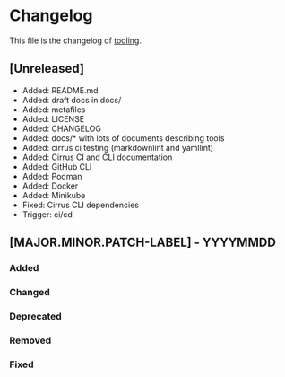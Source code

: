 <!--
reference: https://keepachangelog.com
-->

# Changelog

This file is the changelog of [tooling](https://github.com/whiletruedoio/tooling).

## [Unreleased]

- Added: README.md
- Added: draft docs in docs/
- Added: metafiles
- Added: LICENSE
- Added: CHANGELOG
- Added: docs/* with lots of documents describing tools
- Added: cirrus ci testing (markdownlint and yamllint)
- Added: Cirrus CI and CLI documentation
- Added: GitHub CLI
- Added: Podman
- Added: Docker
- Added: Minikube
- Fixed: Cirrus CLI dependencies
- Trigger: ci/cd

## [MAJOR.MINOR.PATCH-LABEL] - YYYYMMDD

<!--
Describe the purpose of this release.
Each of the below sections should contain the links to the fixed issues.
-->

### Added

<!--
Section for new Features and Additions.
Most likely a MINOR or MAJOR update.
-->

### Changed

<!--
Changed Behavior in API or Application.
Most likely a MAJOR update.
-->

### Deprecated

<!--
Deprecation, which will be removed in a future release.
The future release must be mentioned.
-->

### Removed

<!--
Removals or Deletions, which were deprecated beforehand.
Most likely a Minor or Major update.
-->

### Fixed

<!--
Bugfixes or other minor fixes.
Most likely a patch.
-->
